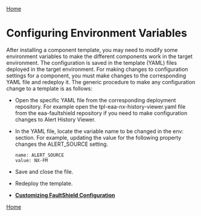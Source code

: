 [Home](../index.md)

# Configuring Environment Variables 

After installing a component template, you may need to modify some environment variables to make the different components work in the target environment. The configuration is saved in the template \(YAML\) files deployed in the target environment. For making changes to configuration settings for a component, you must make changes to the corresponding YAML file and redeploy it. The generic procedure to make any configuration change to a template is as follows:

-   Open the specific YAML file from the corresponding deployment repository. For example open the tpl-eaa-nx-history-viewer.yaml file from the eaa-faultshield repository if you need to make configuration changes to Alert History Viewer.
-   In the YAML file, locate the variable name to be changed in the env: section. For example, updating the value for the following property changes the ALERT\_SOURCE setting.

    ```
    name: ALERT_SOURCE
    value: NX-FM
    ```

-   Save and close the file.
-   Redeploy the template.

-   **[Customizing FaultShield Configuration](../EAA_FM_Topics/proassure_config.md)**  

[Home](../index.md)
